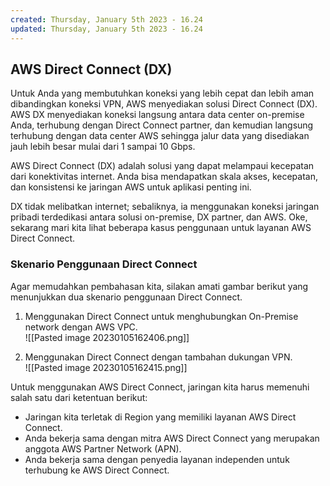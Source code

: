 ```yaml
---
created: Thursday, January 5th 2023 - 16.24
updated: Thursday, January 5th 2023 - 16.24
---
```

## AWS Direct Connect (DX)

Untuk Anda yang membutuhkan koneksi yang lebih cepat dan lebih aman dibandingkan koneksi VPN, AWS menyediakan solusi Direct Connect (DX). AWS DX menyediakan koneksi langsung antara data center on-premise Anda, terhubung dengan Direct Connect partner, dan kemudian langsung terhubung dengan data center AWS sehingga jalur data yang disediakan jauh lebih besar mulai dari 1 sampai 10 Gbps.

AWS Direct Connect (DX) adalah solusi yang dapat melampaui kecepatan dari konektivitas internet. Anda bisa mendapatkan skala akses, kecepatan, dan konsistensi ke jaringan AWS untuk aplikasi penting ini. 

DX tidak melibatkan internet; sebaliknya, ia menggunakan koneksi jaringan pribadi terdedikasi antara solusi on-premise, DX partner, dan AWS. Oke, sekarang mari kita lihat beberapa kasus penggunaan untuk layanan AWS Direct Connect. 

  

### Skenario Penggunaan Direct Connect

Agar memudahkan pembahasan kita, silakan amati gambar berikut yang menunjukkan dua skenario penggunaan Direct Connect.

1.  Menggunakan Direct Connect untuk menghubungkan On-Premise network dengan AWS VPC.  
    ![[Pasted image 20230105162406.png]]
    

2.  Menggunakan Direct Connect dengan tambahan dukungan VPN.  
    ![[Pasted image 20230105162415.png]]
    

Untuk menggunakan AWS Direct Connect, jaringan kita harus memenuhi salah satu dari ketentuan berikut:

-   Jaringan kita terletak di Region yang memiliki layanan AWS Direct Connect. 
-   Anda bekerja sama dengan mitra AWS Direct Connect yang merupakan anggota AWS Partner Network (APN). 
-   Anda bekerja sama dengan penyedia layanan independen untuk terhubung ke AWS Direct Connect.